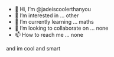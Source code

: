- 👋 Hi, I’m @jadeiscoolerthanyou
- 👀 I’m interested in ... other
- 🌱 I’m currently learning ... maths
- 💞️ I’m looking to collaborate on ... none
- 📫 How to reach me ... none

and im cool and smart

